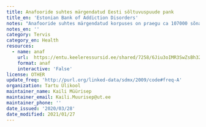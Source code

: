 ```yaml
---
title: Anafooride suhtes märgendatud Eesti sõltuvuspuude pank
title_en: 'Estonian Bank of Addiction Disorders'
notes: "Anafooride suhtes märgendatud korpuses on praegu ca 107000 sõna mahus tekste, milles on u 4200 märgendatud asesõna, millest u 3200 on ühendatud oma viitealusega, ülejäänud tuhandel asesõnal viitealus tekstis puudub. Tekstideks on ajalehetekstid ning üks teadustekst (ajakirja Eesti Arst 2004. aasta aastakäik). Märgendatud on järgmised asesõnad kõigis käändevormides ja nende viitealused:\r\n\r\nisikulised asesõnad (mina/ma, sina/sa, tema/ta, meie/me, teie/te, nemad/nad). Kokku on korpuses 1734 isikulist asesõna, neist 1320 on ühendatud viitealustega."
notes_en: ''
category: Tervis
category_en: Health
resources:
  - name: anaf
    url:  https://entu.keeleressursid.ee/shared/7258/6Jiu3oIMR3SwZsBh32mVLWNhfvUcwwWxZeQKP5yIAQNzy0GijR6tB8KujVI0haig
    format: anaf
    interactive: 'False'
license: OTHER
update_freq: 'http://purl.org/linked-data/sdmx/2009/code#freq-A'
organization: Tartu Ülikool
maintainer_name: Kaili Müürisep
maintainer_email: Kaili.Muurisep@ut.ee
maintainer_phone: ''
date_issued: '2020/03/28'
date_modified: 2021/01/27
---
```


